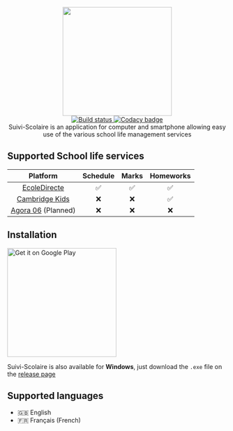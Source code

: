 <p align=center>
  <img src="https://github.com/06-Games/Suivi-Scolaire/raw/master/Assets/Images/Logo/Logo.png" width="250" />
  <br />
  <a href="https://github.com/06-Games/Suivi-Scolaire/actions?query=workflow%3A%22Build+project%22">
    <img src="https://github.com/06-Games/Suivi-Scolaire/workflows/Build%20project/badge.svg" alt="Build status" />
  </a>
  <a href="https://www.codacy.com/gh/06-Games/Suivi-Scolaire">
    <img src="https://app.codacy.com/project/badge/Grade/ebcfd54191d0408b9b87ccaa85e3e8fb" alt="Codacy badge" />
  </a>
  <br />
  Suivi-Scolaire is an application for computer and smartphone allowing easy use of the various school life management services
</p>
  
## Supported School life services

| Platform                                                  | Schedule | Marks | Homeworks |
|:---------------------------------------------------------:|:--------:|:-----:|:---------:|
| [EcoleDirecte](https://www.ecoledirecte.com)              | ✅       | ✅    | ✅        |
| [Cambridge Kids](https://cambridgekids.sophiacloud.com)   | ❌       | ❌    | ✅        |
| [Agora 06](https://www.agora06.fr) (Planned)              | ❌       | ❌    | ❌        |

## Installation
<a href='https://play.google.com/store/apps/details?id=com.fr_06Games.SuiviScolaire&pcampaignid=pcampaignidMKT-Other-global-all-co-prtnr-py-PartBadge-Mar2515-1'>
  <img alt='Get it on Google Play' src='https://play.google.com/intl/en_us/badges/static/images/badges/en_badge_web_generic.png' width="250" />
</a>

Suivi-Scolaire is also available for **Windows**, just download the `.exe` file on the [release page](https://github.com/06-Games/Suivi-Scolaire/releases/latest)

## Supported languages
* :uk: English
* :fr: Français (French)
